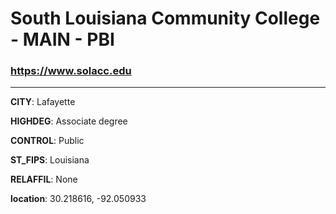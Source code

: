 # South Louisiana Community College - MAIN - PBI
### https://www.solacc.edu
---
**CITY**: Lafayette

**HIGHDEG**: Associate degree

**CONTROL**: Public

**ST_FIPS**: Louisiana

**RELAFFIL**: None

**location**: 30.218616, -92.050933